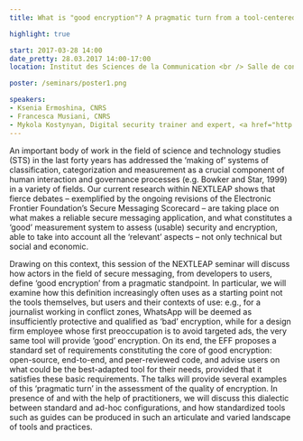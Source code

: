```yaml
---
title: What is "good encryption"? A pragmatic turn from a tool-centered to a user-centered approach

highlight: true

start: 2017-03-28 14:00
date_pretty: 28.03.2017 14:00-17:00
location: Institut des Sciences de la Communication <br /> Salle de conférences (RdC)<br />20 rue Berbier-du-Mets<br />75013 Paris

poster: /seminars/poster1.png

speakers:
- Ksenia Ermoshina, CNRS
- Francesca Musiani, CNRS
- Mykola Kostynyan, Digital security trainer and expert, <a href="http://iscproject.org">ISCproject</a>
---
```


An important body of work in the field of science and technology studies (STS) in the last forty years has addressed the ‘making of’ systems of classification, categorization and measurement as a crucial component of human interaction and governance processes (e.g. Bowker and Star, 1999) in a variety of fields. Our current research within NEXTLEAP shows that fierce debates – exemplified by the ongoing revisions of the Electronic Frontier Foundation’s Secure Messaging Scorecard – are taking place on what makes a reliable secure messaging application, and what constitutes a ‘good’ measurement system to assess (usable) security and encryption, able to take into account all the ‘relevant’ aspects – not only technical but social and economic.

<p>Drawing on this context, this session of the NEXTLEAP seminar will discuss how actors in the field of secure messaging, from developers to users, define ‘good encryption’ from a pragmatic standpoint. In particular, we will examine how this definition increasingly often uses as a starting point not the tools themselves, but users and their contexts of use: e.g., for a journalist working in conflict zones, WhatsApp will be deemed as insufficiently protective and qualified as ‘bad’ encryption, while for a design firm employee whose first preoccupation is to avoid targeted ads, the very same tool will provide ‘good’ encryption. On its end, the EFF proposes a standard set of requirements constituting the core of good encryption: open-source, end-to-end, and peer-reviewed code, and advise users on what could be the best-adapted tool for their needs, provided that it satisfies these basic requirements. The talks will provide several examples of this ‘pragmatic turn’ in the assessment of the quality of encryption. In presence of and with the help of practitioners, we will discuss this dialectic between standard and ad-hoc configurations, and how standardized tools such as guides can be produced in such an articulate and varied landscape of tools and practices.
